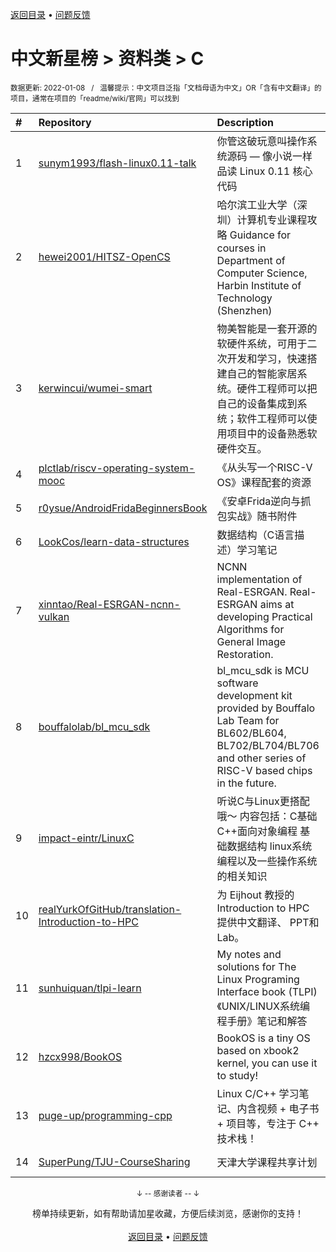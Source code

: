 <a href="https://gitee.com/GrowingGit/GitHub-Chinese-Top-Charts#github中文排行榜">返回目录</a> • <a href="/content/docs/feedback.md">问题反馈</a>

# 中文新星榜 > 资料类 > C
<sub>数据更新: 2022-01-08&nbsp;&nbsp;&nbsp;/&nbsp;&nbsp;&nbsp;温馨提示：中文项目泛指「文档母语为中文」OR「含有中文翻译」的项目，通常在项目的「readme/wiki/官网」可以找到</sub>

|#|Repository|Description|Stars|Updated|Created|
|:-|:-|:-|:-|:-|:-|
|1|[sunym1993/flash-linux0.11-talk](https://gitee.com/sunym1993/flash-linux0.11-talk)|你管这破玩意叫操作系统源码 — 像小说一样品读 Linux 0.11 核心代码|3541|2022-01-06|2021-11-06|
|2|[hewei2001/HITSZ-OpenCS](https://gitee.com/hewei2001/HITSZ-OpenCS)|哈尔滨工业大学（深圳）计算机专业课程攻略   Guidance for courses in Department of Computer Science, Harbin Institute of Technology (Shenzhen)|453|2022-01-04|2021-03-05|
|3|[kerwincui/wumei-smart](https://gitee.com/kerwincui/wumei-smart)|物美智能是一套开源的软硬件系统，可用于二次开发和学习，快速搭建自己的智能家居系统。硬件工程师可以把自己的设备集成到系统；软件工程师可以使用项目中的设备熟悉软硬件交互。|284|2021-07-16|2021-05-24|
|4|[plctlab/riscv-operating-system-mooc](https://gitee.com/plctlab/riscv-operating-system-mooc)|《从头写一个RISC-V OS》课程配套的资源|164|2021-12-27|2021-03-22|
|5|[r0ysue/AndroidFridaBeginnersBook](https://gitee.com/r0ysue/AndroidFridaBeginnersBook)|《安卓Frida逆向与抓包实战》随书附件|130|2021-10-15|2021-04-26|
|6|[LookCos/learn-data-structures](https://gitee.com/LookCos/learn-data-structures)|数据结构（C语言描述）学习笔记|116|2022-01-03|2021-10-09|
|7|[xinntao/Real-ESRGAN-ncnn-vulkan](https://gitee.com/xinntao/Real-ESRGAN-ncnn-vulkan)|NCNN implementation of Real-ESRGAN. Real-ESRGAN aims at developing Practical Algorithms for General Image Restoration.|80|2021-12-10|2021-07-31|
|8|[bouffalolab/bl_mcu_sdk](https://gitee.com/bouffalolab/bl_mcu_sdk)|bl_mcu_sdk is MCU software development kit provided by Bouffalo Lab Team for BL602/BL604, BL702/BL704/BL706 and other series of  RISC-V based chips in the future.|74|2021-12-11|2021-04-27|
|9|[impact-eintr/LinuxC](https://gitee.com/impact-eintr/LinuxC)|听说C与Linux更搭配哦～ 内容包括：C基础 C++面向对象编程 基础数据结构 linux系统编程以及一些操作系统的相关知识|62|2021-12-06|2021-02-08|
|10|[realYurkOfGitHub/translation-Introduction-to-HPC](https://gitee.com/realYurkOfGitHub/translation-Introduction-to-HPC)|为 Eijhout 教授的Introduction to HPC提供中文翻译、 PPT和Lab。|55|2021-12-27|2021-10-18|
|11|[sunhuiquan/tlpi-learn](https://gitee.com/sunhuiquan/tlpi-learn)|My notes and solutions for The Linux Programing Interface book (TLPI)《UNIX/LINUX系统编程手册》笔记和解答|47|2021-11-07|2021-04-15|
|12|[hzcx998/BookOS](https://gitee.com/hzcx998/BookOS)|BookOS is a tiny OS based on xbook2 kernel, you can use it to study!|38|2021-10-31|2021-02-05|
|13|[puge-up/programming-cpp](https://gitee.com/puge-up/programming-cpp)|Linux C/C++ 学习笔记、内含视频 + 电子书 + 项目等，专注于 C++ 技术栈！|36|2021-08-15|2021-07-18|
|14|[SuperPung/TJU-CourseSharing](https://gitee.com/SuperPung/TJU-CourseSharing)|天津大学课程共享计划|31|2021-11-13|2021-07-01|

<div align="center">
    <p><sub>↓ -- 感谢读者 -- ↓</sub></p>
    榜单持续更新，如有帮助请加星收藏，方便后续浏览，感谢你的支持！
</div>

<br/>

<div align="center"><a href="https://gitee.com/GrowingGit/GitHub-Chinese-Top-Charts#github中文排行榜">返回目录</a> • <a href="/content/docs/feedback.md">问题反馈</a></div>
